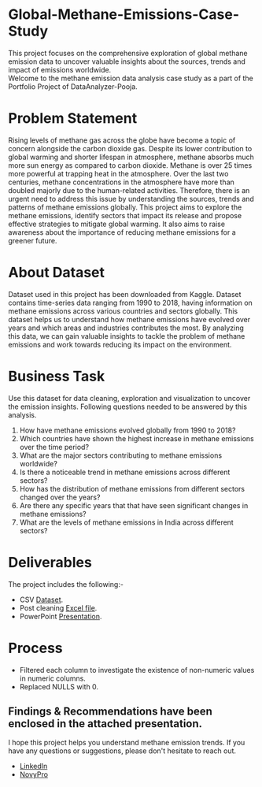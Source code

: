 # Global-Methane-Emissions-Case-Study
This project focuses on the comprehensive exploration of global methane emission data to uncover valuable insights about the sources, trends and impact of emissions worldwide.  
Welcome to the methane emission data analysis case study as a part of the Portfolio Project of DataAnalyzer-Pooja. 

# Problem Statement 
Rising levels of methane gas across the globe have become a topic of concern alongside the carbon dioxide gas. Despite its lower contribution to global warming and shorter lifespan in atmosphere, methane absorbs much more sun energy as compared to carbon dioxide. Methane is over 25 times more powerful at trapping heat in the atmosphere. Over the last two centuries, methane concentrations in the atmosphere have more than doubled majorly due to the human-related activities. Therefore, there is an urgent need to address this issue by understanding the sources, trends and patterns of methane emissions globally. This project aims to explore the methane emissions, identify sectors that impact its release and propose effective strategies to mitigate global warming. It also aims to raise awareness about the importance of reducing methane emissions for a greener future.

# About Dataset
Dataset used in this project has been downloaded from Kaggle. Dataset contains time-series data ranging from 1990 to 2018, having information on methane emissions across various countries and sectors globally. This dataset helps us to understand how methane emissions have evolved over years and which areas and industries contributes the most. By analyzing this data, we can gain valuable insights to tackle the problem of methane emissions and work towards reducing its impact on the environment.

# Business Task
 Use this dataset for data cleaning, exploration and visualization to uncover the emission insights. Following questions needed to be answered by this analysis.
 1. How have methane emissions evolved globally from 1990 to 2018?
 2. Which countries have shown the highest increase in methane emissions over the time period?
 3. What are the major sectors contributing to methane emissions worldwide?
 4. Is there a noticeable trend in methane emissions across different sectors?
 5. How has the distribution of methane emissions from different sectors changed over the years?
 6. Are there any specific years that that have seen significant changes in methane emissions?
 7. What are the levels of methane emissions in India across different sectors?

# Deliverables
The project includes the following:-
- CSV [Dataset](https://www.kaggle.com/datasets/kkhandekar/methane-emissions-across-the-world-19902018).
- Post cleaning [Excel file](https://github.com/DataAnalyzer-Pooja/Global-Methane-Emissions-Case-Study/blob/main/methane_emission_post_cleaned_file.xlsx).
- PowerPoint [Presentation](https://github.com/DataAnalyzer-Pooja/Global-Methane-Emissions-Case-Study/blob/main/Global_methane_emission_ppt.pptx).

# Process
- Filtered each column to investigate the existence of non-numeric values in numeric columns.
- Replaced NULLS with 0. 

## Findings & Recommendations have been enclosed in the attached presentation. 

I hope this project helps you understand methane emission trends. If you have any questions or suggestions, please don't hesitate to reach out.  
- [LinkedIn](https://www.linkedin.com/in/contact-analyzer-pooja-verma)  
- [NovyPro](https://www.novypro.com/profile_projects/poojaverma)




